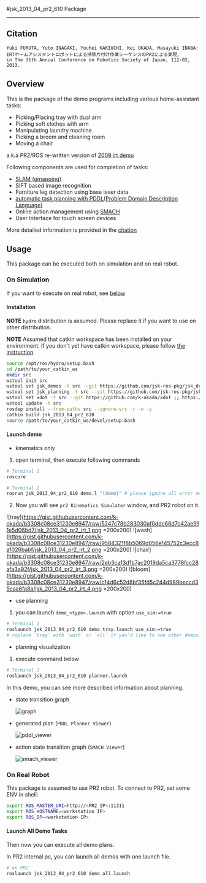 #jsk_2013_04_pr2_610 Package

- - -

## Citation

```
Yuki FURUTA, Yuto INAGAKI, Youhei KAKIUCHI, Kei OKADA, Masayuki INABA:
IRTホームアシスタントロボットによる掃除片付け作業シーケンスのPR2による実現,
in The 31th Annual Conference on Robotics Society of Japan, 1I2-02, 2013.
```

## Overview

This is the package of the demo programs including various home-assistant tasks:

 - Picking/Placing tray with dual arm
 - Picking soft clothes with arm
 - Manipulating laundry machine
 - Picking a broom and cleaning room
 - Moving a chair

a.k.a PR2/ROS re-written version of [2009 irt demo](https://www.youtube.com/watch?v=ToL3egTOahg)

Following components are used for completion of tasks:

 - [SLAM (gmapping)](http://wiki.ros.org/gmapping)
 - SIFT based image recognition
 - Furniture leg detection using base laser data
 - [automatic task planning with PDDL(Problem Domain Description Language)](https://github.com/jsk-ros-pkg/jsk_planning/tree/master/task_compiler)
 - Online action management using [SMACH](http://wiki.ros.org/smach)
 - User Interface for touch screen devices

More detailed information is provided in the [citation](#citation)

## Usage

This package can be executed both on simulation and on real robot.

### On Simulation

If you want to execute on real robot, see [below](#On-Real-Robot)

#### Installation

**NOTE** `hydro` distribution is assumed. Please replace it if you want to use on other distribution.

**NOTE** Assumed that catkin workspace has been installed on your environment. If you don't yet have catkin workspace, please follow [the instruction](http://wiki.ros.org/catkin/Tutorials/create_a_workspace).

```bash
source /opt/ros/hydro/setup.bash
cd /path/to/your_catkin_ws
mkdir src
wstool init src
wstool set jsk_demos -t src --git https://github.com/jsk-ros-pkg/jsk_demos
wstool set jsk_planning -t src --git https://github.com/jsk-ros-pkg/jsk_planning
wstool set xdot -t src --git https://github.com/k-okada/xdot ;; https://github.com/jbohren/xdot/pull/12
wstool update -t src
rosdep install --from-paths src --ignore-src -r -n -y
catkin build jsk_2013_04_pr2_610
source /path/to/your_catkin_ws/devel/setup.bash
```

#### Launch demo

- kinematics only

1. open terminal, then execute following commands

  ```bash
# Terminal 1
roscore
```

  ```bash
# Terminal 2
rosrun jsk_2013_04_pr2_610 demo.l "(demo)" # please ignore all error message
```

2. Now you will see `pr2 Kinematics Simulator` window, and PR2 robot on it.

  ![tray](https://gist.githubusercontent.com/k-okada/b3308c08ce31230e8947/raw/5247c78b283030af0ddc66d7c42ae911e5d06bd7/jsk_2013_04_pr2_irt_1.png =200x200)
  ![wash](https://gist.githubusercontent.com/k-okada/b3308c08ce31230e8947/raw/9584321f8b5069d056e145752c3ecc8a1026babf/jsk_2013_04_pr2_irt_2.png =200x200)
  ![chair](https://gist.githubusercontent.com/k-okada/b3308c08ce31230e8947/raw/2eb3ca13d1b7ac2019da5ca3778fcc28afa3a92f/jsk_2013_04_pr2_irt_3.png =200x200)
  ![bloom](https://gist.githubusercontent.com/k-okada/b3308c08ce31230e8947/raw/c14d6c52d8bf35fd5c244d989beccd35caa6fa8a/jsk_2013_04_pr2_irt_4.png =200x200)

- use planning

1. you can launch `demo_<type>.launch` with option `use_sim:=true`

  ```bash
# Terminal 1
roslaunch jsk_2013_04_pr2_610 demo_tray.launch use_sim:=true
# replace `tray` with `wash` or `all` if you'd like to see other demos.
```

- planning visualization

1. execute command below

  ```bash
# Terminal 1
roslaunch jsk_2013_04_pr2_610 planner.launch
```

In this demo, you can see more described information about planning.

  - state transition graph

    ![graph](https://gist.githubusercontent.com/furushchev/ea64ba5949b0f41b7400/raw/abdba86ac3b56ffc0b6204b65408a02ca8a616dd/pddl_graph.png)
  - generated plan (`PDDL Planner Viewer`)

    ![pddl_viewer](https://gist.githubusercontent.com/furushchev/ea64ba5949b0f41b7400/raw/abdba86ac3b56ffc0b6204b65408a02ca8a616dd/pddl_viewer.png)
  - action state transition graph (`SMACH Viewer`)

    ![smach_viewer](https://gist.githubusercontent.com/furushchev/ea64ba5949b0f41b7400/raw/abdba86ac3b56ffc0b6204b65408a02ca8a616dd/smach.png)

### On Real Robot

This package is assumed to use PR2 robot.
To connect to PR2, set some ENV in shell:

```bash
export ROS_MASTER_URI=http://<PR2 IP>:11311
export ROS_HOSTNAME=<workstation IP>
export ROS_IP=<workstation IP>
```

#### Launch All Demo Tasks

Then now you can execute all demo plans.

In PR2 internal pc, you can launch all demos with one launch file.

  ```bash
# on PR2
roslaunch jsk_2013_04_pr2_610 demo_all.launch
```
